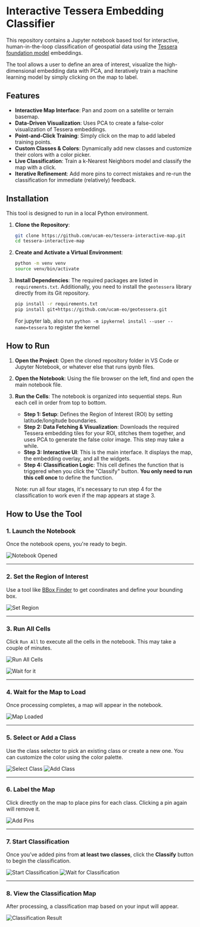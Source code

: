 # Interactive Tessera Embedding Classifier

This repository contains a Jupyter notebook based tool for interactive, human-in-the-loop classification of geospatial data using the [Tessera foundation model](https://github.com/ucam-eo/tessera) embeddings.

The tool allows a user to define an area of interest, visualize the high-dimensional embedding data with PCA, and iteratively train a machine learning model by simply clicking on the map to label.

## Features

-   **Interactive Map Interface**: Pan and zoom on a satellite or terrain basemap.
-   **Data-Driven Visualization**: Uses PCA to create a false-color visualization of Tessera embeddings.
-   **Point-and-Click Training**: Simply click on the map to add labeled training points.
-   **Custom Classes & Colors**: Dynamically add new classes and customize their colors with a color picker.
-   **Live Classification**: Train a k-Nearest Neighbors model and classify the map with a click.
-   **Iterative Refinement**: Add more pins to correct mistakes and re-run the classification for immediate (relatively) feedback.

## Installation

This tool is designed to run in a local Python environment.

1.  **Clone the Repository**:
    ```bash
    git clone https://github.com/ucam-eo/tessera-interactive-map.git
    cd tessera-interactive-map
    ```

2.  **Create and Activate a Virtual Environment**:
    ```bash
    python -m venv venv
    source venv/bin/activate
    ```

3.  **Install Dependencies**:
    The required packages are listed in `requirements.txt`. Additionally, you need to install the `geotessera` library directly from its Git repository.

    ```bash
    pip install -r requirements.txt
    pip install git+https://github.com/ucam-eo/geotessera.git
    ```
    For jupyter lab, also run `python -m ipykernel install --user --name=tessera` to register the kernel
    
## How to Run

1.  **Open the Project**:
    Open the cloned repository folder in VS Code or Jupyter Notebook, or whatever else that runs ipynb files.

2.  **Open the Notebook**:
    Using the file browser on the left, find and open the main notebook file.

3.  **Run the Cells**:
    The notebook is organized into sequential steps. Run each cell in order from top to bottom.

    -   **Step 1: Setup**: Defines the Region of Interest (ROI) by setting latitude/longitude boundaries.
    -   **Step 2: Data Fetching & Visualization**: Downloads the required Tessera embedding tiles for your ROI, stitches them together, and uses PCA to generate the false color image. This step may take a while.
    -   **Step 3: Interactive UI**: This is the main interface. It displays the map, the embedding overlay, and all the widgets.
    -   **Step 4: Classification Logic**: This cell defines the function that is triggered when you click the "Classify" button. **You only need to run this cell once** to define the function.

    Note: run all four stages, it's necessary to run step 4 for the classification to work even if the map appears at stage 3.
    
## How to Use the Tool

### 1. Launch the Notebook

Once the notebook opens, you're ready to begin.

![Notebook Opened](img/step1.png)

---

### 2. Set the Region of Interest

Use a tool like [BBox Finder](http://bboxfinder.com) to get coordinates and define your bounding box.

![Set Region](img/step2.png)

---

### 3. Run All Cells

Click `Run All` to execute all the cells in the notebook. This may take a couple of minutes.

![Run All Cells](img/step3.png)

![Wait for it](img/step3-2.png)

---

### 4. Wait for the Map to Load

Once processing completes, a map will appear in the notebook.

![Map Loaded](img/step4.png)

---

### 5. Select or Add a Class

Use the class selector to pick an existing class or create a new one.
You can customize the color using the color palette.

![Select Class](img/step5.png)
![Add Class](img/step5-2.png)

---

### 6. Label the Map

Click directly on the map to place pins for each class.
Clicking a pin again will remove it.

![Add Pins](img/step6.png)

---

### 7. Start Classification

Once you’ve added pins from **at least two classes**, click the **Classify** button to begin the classification.

![Start Classification](img/step7.png)
![Wait for Classification](img/step7-2.png)

---

### 8. View the Classification Map

After processing, a classification map based on your input will appear.

![Classification Result](img/step8.png)

